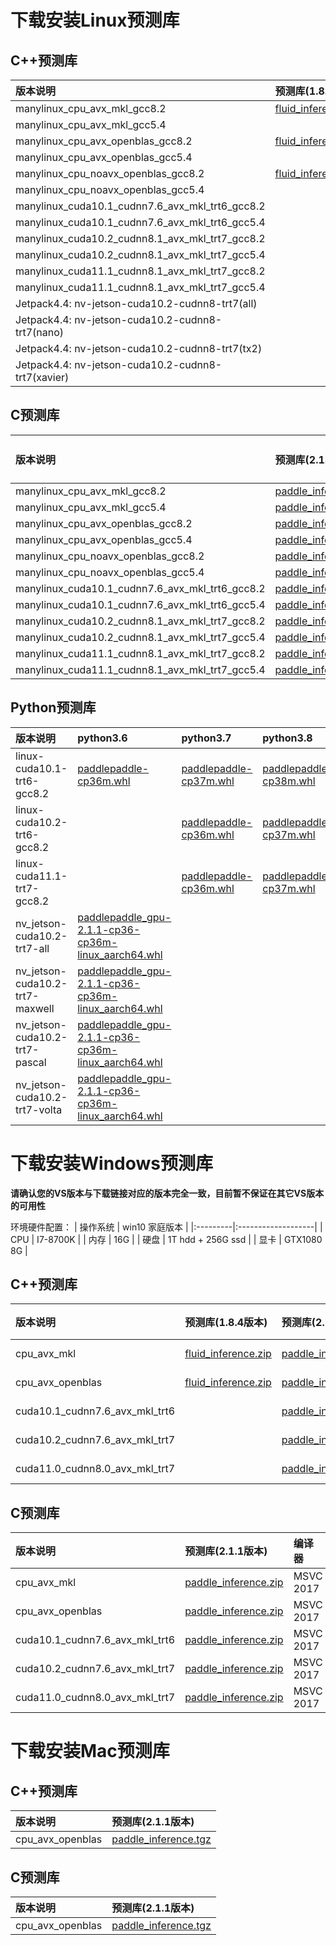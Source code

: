 # 下载安装Linux预测库
## C++预测库

| 版本说明      |     预测库(1.8.5版本)  |预测库(2.1.1版本)   |     预测库(develop版本)     |  
|:-------------|:---------------------|:-----------------|:---------------------------|
|manylinux_cpu_avx_mkl_gcc8.2|[fluid_inference.tgz](https://paddle-inference-lib.bj.bcebos.com/1.8.5-cpu-avx-mkl/fluid_inference.tgz)|[paddle_inference.tgz](https://paddle-inference-lib.bj.bcebos.com/2.1.1-cpu-avx-mkl/paddle_inference.tgz)|[paddle_inference.tgz](https://paddle-inference-lib.bj.bcebos.com/latest-cpu-avx-mkl/paddle_inference.tgz)|
|manylinux_cpu_avx_mkl_gcc5.4||[paddle_inference.tgz](https://paddle-inference-lib.bj.bcebos.com/2.1.1-cpu-avx-mkl-gcc5.4/paddle_inference.tgz)||
|manylinux_cpu_avx_openblas_gcc8.2|[fluid_inference.tgz](https://paddle-inference-lib.bj.bcebos.com/1.8.5-cpu-avx-openblas/fluid_inference.tgz)|[paddle_inference.tgz](https://paddle-inference-lib.bj.bcebos.com/2.1.1-cpu-avx-openblas/paddle_inference.tgz)|[paddle_inference.tgz](https://paddle-inference-lib.bj.bcebos.com/latest-cpu-avx-openblas/paddle_inference.tgz)|
|manylinux_cpu_avx_openblas_gcc5.4||[paddle_inference.tgz](https://paddle-inference-lib.bj.bcebos.com/2.1.1-cpu-avx-openblas-gcc5.4/paddle_inference.tgz)||
|manylinux_cpu_noavx_openblas_gcc8.2|[fluid_inference.tgz](https://paddle-inference-lib.bj.bcebos.com/1.8.5-cpu-noavx-openblas/fluid_inference.tgz)|[paddle_inference.tgz](https://paddle-inference-lib.bj.bcebos.com/2.1.1-cpu-noavx-openblas/paddle_inference.tgz)|[paddle_inference.tgz](https://paddle-inference-lib.bj.bcebos.com/latest-cpu-noavx-openblas/paddle_inference.tgz)|
|manylinux_cpu_noavx_openblas_gcc5.4||[paddle_inference.tgz](https://paddle-inference-lib.bj.bcebos.com/2.1.1-cpu-noavx-openblas-gcc5.4/paddle_inference.tgz)||
|manylinux_cuda10.1_cudnn7.6_avx_mkl_trt6_gcc8.2||[paddle_inference.tgz](https://paddle-inference-lib.bj.bcebos.com/2.1.1-gpu-cuda10.1-cudnn7-mkl-gcc8.2/paddle_inference.tgz)||
|manylinux_cuda10.1_cudnn7.6_avx_mkl_trt6_gcc5.4||[paddle_inference.tgz](https://paddle-inference-lib.bj.bcebos.com/2.1.1-gpu-cuda10.1-cudnn7-mkl-gcc5.4/paddle_inference.tgz)||
|manylinux_cuda10.2_cudnn8.1_avx_mkl_trt7_gcc8.2||[paddle_inference.tgz](https://paddle-inference-lib.bj.bcebos.com/2.1.1-gpu-cuda10.2-cudnn8.1-mkl-gcc8.2/paddle_inference.tgz)|
|manylinux_cuda10.2_cudnn8.1_avx_mkl_trt7_gcc5.4||[paddle_inference.tgz](https://paddle-inference-lib.bj.bcebos.com/2.1.1-gpu-cuda10.2-cudnn8.1-mkl-gcc5.4/paddle_inference.tgz)||
|manylinux_cuda11.1_cudnn8.1_avx_mkl_trt7_gcc8.2||[paddle_inference.tgz](https://paddle-inference-lib.bj.bcebos.com/2.1.1-gpu-cuda11.1-cudnn8.1-mkl-gcc8.2/paddle_inference.tgz)||
|manylinux_cuda11.1_cudnn8.1_avx_mkl_trt7_gcc5.4||[paddle_inference.tgz](https://paddle-inference-lib.bj.bcebos.com/2.1.1-gpu-cuda11.1-cudnn8.1-mkl-gcc5.4/paddle_inference.tgz)||
|Jetpack4.4: nv-jetson-cuda10.2-cudnn8-trt7(all)||[paddle_inference.tgz](https://paddle-inference-lib.bj.bcebos.com/2.1.1-nv-jetson-jetpack4.4-all/paddle_inference_install_dir.tgz)||
|Jetpack4.4: nv-jetson-cuda10.2-cudnn8-trt7(nano)||[paddle_inference.tgz](https://paddle-inference-lib.bj.bcebos.com/2.1.1-nv-jetson-jetpack4.4-nano/paddle_inference_install_dir.tgz)||
|Jetpack4.4: nv-jetson-cuda10.2-cudnn8-trt7(tx2)||[paddle_inference.tgz](https://paddle-inference-lib.bj.bcebos.com/2.1.1-nv-jetson-jetpack4.4-tx2/paddle_inference_install_dir.tgz)||
|Jetpack4.4: nv-jetson-cuda10.2-cudnn8-trt7(xavier)||[paddle_inference.tgz](https://paddle-inference-lib.bj.bcebos.com/2.1.1-nv-jetson-jetpack4.4-xavier/paddle_inference_install_dir.tgz)||


## C预测库

|  版本说明 |预测库(2.1.1版本)|预测库(develop版本)|
|:---------|:--------------|:----------------|
|manylinux_cpu_avx_mkl_gcc8.2|[paddle_inference.tgz](https://paddle-inference-lib.bj.bcebos.com/2.1.1-cpu-avx-mkl/paddle_inference_c.tgz)||
|manylinux_cpu_avx_mkl_gcc5.4|[paddle_inference.tgz](https://paddle-inference-lib.bj.bcebos.com/2.1.1-cpu-avx-mkl-gcc5.4/paddle_inference_c.tgz)||
|manylinux_cpu_avx_openblas_gcc8.2|[paddle_inference.tgz](https://paddle-inference-lib.bj.bcebos.com/2.1.1-cpu-avx-openblas/paddle_inference_c.tgz)||
|manylinux_cpu_avx_openblas_gcc5.4|[paddle_inference.tgz](https://paddle-inference-lib.bj.bcebos.com/2.1.1-cpu-avx-openblas-gcc5.4/paddle_inference_c.tgz)||
|manylinux_cpu_noavx_openblas_gcc8.2|[paddle_inference.tgz](https://paddle-inference-lib.bj.bcebos.com/2.1.1-cpu-noavx-openblas/paddle_inference_c.tgz)||
|manylinux_cpu_noavx_openblas_gcc5.4|[paddle_inference.tgz](https://paddle-inference-lib.bj.bcebos.com/2.1.1-cpu-noavx-openblas-gcc5.4/paddle_inference_c.tgz)||
|manylinux_cuda10.1_cudnn7.6_avx_mkl_trt6_gcc8.2|[paddle_inference.tgz](https://paddle-inference-lib.bj.bcebos.com/2.1.1-gpu-cuda10.1-cudnn7-mkl-gcc8.2/paddle_inference_c.tgz)||
|manylinux_cuda10.1_cudnn7.6_avx_mkl_trt6_gcc5.4|[paddle_inference.tgz](https://paddle-inference-lib.bj.bcebos.com/2.1.1-gpu-cuda10.1-cudnn7-mkl-gcc5.4/paddle_inference_c.tgz)||
|manylinux_cuda10.2_cudnn8.1_avx_mkl_trt7_gcc8.2|[paddle_inference.tgz](https://paddle-inference-lib.bj.bcebos.com/2.1.1-gpu-cuda10.2-cudnn8.1-mkl-gcc8.2/paddle_inference_c.tgz)||
|manylinux_cuda10.2_cudnn8.1_avx_mkl_trt7_gcc5.4|[paddle_inference.tgz](https://paddle-inference-lib.bj.bcebos.com/2.1.1-gpu-cuda10.2-cudnn8.1-mkl-gcc5.4/paddle_inference_c.tgz)||
|manylinux_cuda11.1_cudnn8.1_avx_mkl_trt7_gcc8.2|[paddle_inference.tgz](https://paddle-inference-lib.bj.bcebos.com/2.1.1-gpu-cuda11.1-cudnn8.1-mkl-gcc8.2/paddle_inference_c.tgz)||
|manylinux_cuda11.1_cudnn8.1_avx_mkl_trt7_gcc5.4|[paddle_inference.tgz](https://paddle-inference-lib.bj.bcebos.com/2.1.1-gpu-cuda11.1-cudnn8.1-mkl-gcc5.4/paddle_inference_c.tgz)||


## Python预测库


| 版本说明   |     python3.6  |   python3.7   |     python3.8     |     python3.9   |  
|:---------|:----------------|:-------------|:-------------------|:----------------|
|linux-cuda10.1-trt6-gcc8.2|[paddlepaddle-cp36m.whl](https://paddle-wheel.bj.bcebos.com/with-trt/2.1.1-gpu-cuda10.1-cudnn7-mkl-gcc8.2/paddlepaddle_gpu-2.1.1.post101-cp36-cp36m-linux_x86_64.whl)|[paddlepaddle-cp37m.whl](https://paddle-wheel.bj.bcebos.com/with-trt/2.1.1-gpu-cuda10.1-cudnn7-mkl-gcc8.2/paddlepaddle_gpu-2.1.1.post101-cp37-cp37m-linux_x86_64.whl)|[paddlepaddle-cp38m.whl](https://paddle-wheel.bj.bcebos.com/with-trt/2.1.1-gpu-cuda10.1-cudnn7-mkl-gcc8.2/paddlepaddle_gpu-2.1.1.post101-cp38-cp38-linux_x86_64.whl)|[paddlepaddle-cp39m.whl](https://paddle-wheel.bj.bcebos.com/with-trt/2.1.1-gpu-cuda10.1-cudnn7-mkl-gcc8.2/paddlepaddle_gpu-2.1.1.post101-cp39-cp39-linux_x86_64.whl)|
|linux-cuda10.2-trt6-gcc8.2||[paddlepaddle-cp36m.whl](https://paddle-wheel.bj.bcebos.com/with-trt/2.1.1-gpu-cuda10.2-cudnn8.1-mkl-gcc8.2/paddlepaddle_gpu-2.1.1-cp36-cp36m-linux_x86_64.whl)|[paddlepaddle-cp37m.whl](https://paddle-wheel.bj.bcebos.com/with-trt/2.1.1-gpu-cuda10.2-cudnn8.1-mkl-gcc8.2/paddlepaddle_gpu-2.1.1-cp37-cp37m-linux_x86_64.whl)|[paddlepaddle-cp38m.whl](https://paddle-wheel.bj.bcebos.com/with-trt/2.1.1-gpu-cuda10.2-cudnn8.1-mkl-gcc8.2/paddlepaddle_gpu-2.1.1-cp38-cp38-linux_x86_64.whl)|[paddlepaddle-cp39m.whl](https://paddle-wheel.bj.bcebos.com/with-trt/2.1.1-gpu-cuda10.2-cudnn8.1-mkl-gcc8.2/paddlepaddle_gpu-2.1.1-cp39-cp39-linux_x86_64.whl)|
|linux-cuda11.1-trt7-gcc8.2||[paddlepaddle-cp36m.whl](https://paddle-wheel.bj.bcebos.com/with-trt/2.1.1-gpu-cuda11.1-cudnn8.1-mkl-gcc8.2/paddlepaddle_gpu-2.1.1.post111-cp36-cp36m-linux_x86_64.whl)|[paddlepaddle-cp37m.whl](https://paddle-wheel.bj.bcebos.com/with-trt/2.1.1-gpu-cuda11.1-cudnn8.1-mkl-gcc8.2/paddlepaddle_gpu-2.1.1.post111-cp37-cp37m-linux_x86_64.whl)|[paddlepaddle-cp38m.whl](https://paddle-wheel.bj.bcebos.com/with-trt/2.1.1-gpu-cuda11.1-cudnn8.1-mkl-gcc8.2/paddlepaddle_gpu-2.1.1.post111-cp38-cp38-linux_x86_64.whl)|[paddlepaddle-cp39m.whl](https://paddle-wheel.bj.bcebos.com/with-trt/2.1.1-gpu-cuda11.1-cudnn8.1-mkl-gcc8.2/paddlepaddle_gpu-2.1.1.post111-cp39-cp39-linux_x86_64.whl)|
|nv_jetson-cuda10.2-trt7-all|[paddlepaddle_gpu-2.1.1-cp36-cp36m-linux_aarch64.whl](https://paddle-inference-lib.bj.bcebos.com/2.1.1-nv-jetson-jetpack4.4-all/paddlepaddle_gpu-2.1.1-cp36-cp36m-linux_aarch64.whl)||||
|nv_jetson-cuda10.2-trt7-maxwell|[paddlepaddle_gpu-2.1.1-cp36-cp36m-linux_aarch64.whl](https://paddle-inference-lib.bj.bcebos.com/2.1.1-nv-jetson-jetpack4.4-nano/paddlepaddle_gpu-2.1.1-cp36-cp36m-linux_aarch64.whl)||||
|nv_jetson-cuda10.2-trt7-pascal|[paddlepaddle_gpu-2.1.1-cp36-cp36m-linux_aarch64.whl](https://paddle-inference-lib.bj.bcebos.com/2.1.1-nv-jetson-jetpack4.4-tx2/paddlepaddle_gpu-2.1.1-cp36-cp36m-linux_aarch64.whl)||||
|nv_jetson-cuda10.2-trt7-volta|[paddlepaddle_gpu-2.1.1-cp36-cp36m-linux_aarch64.whl](https://paddle-inference-lib.bj.bcebos.com/2.1.1-nv-jetson-jetpack4.4-xavier/paddlepaddle_gpu-2.1.1-cp36-cp36m-linux_aarch64.whl)||||



# 下载安装Windows预测库

**请确认您的VS版本与下载链接对应的版本完全一致，目前暂不保证在其它VS版本的可用性**

环境硬件配置：
| 操作系统      |    win10 家庭版本      |
|:---------|:-------------------|
| CPU      |      I7-8700K      |
| 内存 | 16G               |
| 硬盘 | 1T hdd + 256G ssd |
| 显卡 | GTX1080 8G        |

## C++预测库
| 版本说明      |     预测库(1.8.4版本)  |预测库(2.1.1版本)   |     编译器     |  cuDNN  |  CUDA  |
|:-------------|:---------------------|:-----------------|:----------------|:--------|:-------|
|cpu_avx_mkl| [fluid_inference.zip](https://paddle-wheel.bj.bcebos.com/1.8.4/win-infer/mkl/cpu/fluid_inference_install_dir.zip) | [paddle_inference.zip](https://paddle-wheel.bj.bcebos.com/2.1.1/win-infer/mkl/cpu/paddle_inference.zip)|  MSVC 2017 | - | - |
|cpu_avx_openblas| [fluid_inference.zip](https://paddle-wheel.bj.bcebos.com/1.8.4/win-infer/open/cpu/fluid_inference_install_dir.zip) | [paddle_inference.zip](https://paddle-wheel.bj.bcebos.com/2.1.1/win-infer/open/cpu/paddle_inference.zip)| MSVC 2017 | - | - |
|cuda10.1_cudnn7.6_avx_mkl_trt6 | |[paddle_inference.zip](https://paddle-wheel.bj.bcebos.com/2.1.1/win-infer/mkl/post101/paddle_inference.zip)| MSVC 2017  | 7.6|  10.1 |
|cuda10.2_cudnn7.6_avx_mkl_trt7 | |[paddle_inference.zip](https://paddle-wheel.bj.bcebos.com/2.1.1/win-infer/mkl/post102/paddle_inference.zip)| MSVC 2017  | 7.6 | 10.2 |
|cuda11.0_cudnn8.0_avx_mkl_trt7 | |[paddle_inference.zip](https://paddle-wheel.bj.bcebos.com/2.1.1/win-infer/mkl/post110/paddle_inference.zip)| MSVC 2017  | 8.0 | 11.0 |

## C预测库
| 版本说明  |预测库(2.1.1版本)   |     编译器     |   cuDNN  |  CUDA  |
|:---------|:-----------------|:--------------|:---------|:--------|
|cpu_avx_mkl| [paddle_inference.zip](https://paddle-wheel.bj.bcebos.com/2.1.1/win-infer/mkl/cpu/paddle_inference_c.zip)|  MSVC 2017 | - | - |
|cpu_avx_openblas| [paddle_inference.zip](https://paddle-wheel.bj.bcebos.com/2.1.1/win-infer/open/cpu/paddle_inference_c.zip)| MSVC 2017 | - | - |
|cuda10.1_cudnn7.6_avx_mkl_trt6 | [paddle_inference.zip](https://paddle-wheel.bj.bcebos.com/2.1.1/win-infer/mkl/post101/paddle_inference_c.zip) | MSVC 2017|7.6|   10.0    |
|cuda10.2_cudnn7.6_avx_mkl_trt7 | [paddle_inference.zip](https://paddle-wheel.bj.bcebos.com/2.1.1/win-infer/mkl/post102/paddle_inference_c.zip) | MSVC 2017 |7.6|   10.2    |
|cuda11.0_cudnn8.0_avx_mkl_trt7 | [paddle_inference.zip](https://paddle-wheel.bj.bcebos.com/2.1.1/win-infer/mkl/post110/paddle_inference_c.zip) | MSVC 2017 |8.0|   11.0    |



# 下载安装Mac预测库

## C++预测库
| 版本说明       |预测库(2.1.1版本)   |
|:---------|:----------------|
|cpu_avx_openblas|[paddle_inference.tgz](https://paddle-inference-lib.bj.bcebos.com/mac/2.1.1/cpu_avx_openblas/paddle_inference_install_dir.tgz)|

## C预测库
| 版本说明       |预测库(2.1.1版本)   |
|:---------|:----------------|
|cpu_avx_openblas|[paddle_inference.tgz](https://paddle-inference-lib.bj.bcebos.com/mac/2.1.1/cpu_avx_openblas/paddle_inference_c_install_dir.tgz)|




